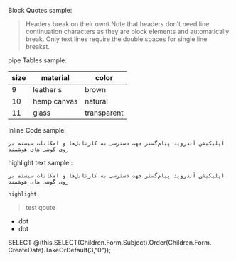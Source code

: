 


Block Quotes sample: 

> Headers break on their ownt
> Note that headers don't need line continuation characters as they are block elements and automatically break. Only text lines require the double spaces for single line breakst.



pipe Tables  sample: 


|size | material     | color       |
|---- | ------------ | ------------|
|9    | leather   s   | brown   |
|10   | hemp canvas  | natural |
|11   | glass        | transparent |

 <a href="table/"></a>




Inline Code   sample: 
```
اپلیکیشن آندروید پیام‌گستر جهت دسترسی به کارتابل‌ها و امکانات سیستم بر روی گوشی ‌های هوشمند

```



highlight text sample :

`اپلیکیشن آندروید پیام‌گستر جهت دسترسی به کارتابل‌ها و امکانات سیستم بر روی گوشی ‌های هوشمند`


`highlight`

> test qoute

* dot
* dot


SELECT @(this.SELECT(Children.Form.Subject).Order(Children.Form. CreateDate).TakeOrDefault(3,"0"));
